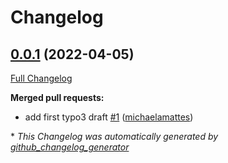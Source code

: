 # Changelog

## [0.0.1](https://github.com/T-Systems-MMS/helm-charts/tree/0.0.1) (2022-04-05)

[Full Changelog](https://github.com/T-Systems-MMS/helm-charts/compare/00eec13db4bbaa2240ad0c441bac19cdcc537a3a...0.0.1)

**Merged pull requests:**

- add first typo3 draft [\#1](https://github.com/T-Systems-MMS/helm-charts/pull/1) ([michaelamattes](https://github.com/michaelamattes))

\* _This Changelog was automatically generated by [github_changelog_generator](https://github.com/github-changelog-generator/github-changelog-generator)_
